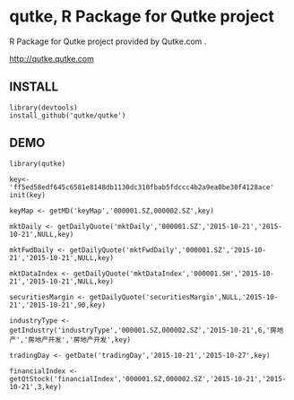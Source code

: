 qutke, R Package for Qutke project
=======================

R Package for Qutke project provided by Qutke.com .

http://qutke.qutke.com

## INSTALL

```{r}
library(devtools)
install_github('qutke/qutke')
```

## DEMO

```{r}
library(qutke)

key<-'ff5ed58edf645c6581e8148db1130dc310fbab5fdccc4b2a9ea0be30f4128ace'
init(key)

keyMap <- getMD('keyMap','000001.SZ,000002.SZ',key)

mktDaily <- getDailyQuote('mktDaily','000001.SZ','2015-10-21','2015-10-21',NULL,key)

mktFwdDaily <- getDailyQuote('mktFwdDaily','000001.SZ','2015-10-21','2015-10-21',NULL,key)

mktDataIndex <- getDailyQuote('mktDataIndex','000001.SH','2015-10-21','2015-10-21',NULL,key)

securitiesMargin <- getDailyQuote('securitiesMargin',NULL,'2015-10-21','2015-10-21',90,key)

industryType <- getIndustry('industryType','000001.SZ,000002.SZ','2015-10-21',6,'房地产','房地产开发','房地产开发',key)

tradingDay <- getDate('tradingDay','2015-10-21','2015-10-27',key)

financialIndex <- getQtStock('financialIndex','000001.SZ,000002.SZ','2015-10-21','2015-10-21',3,key)

```

